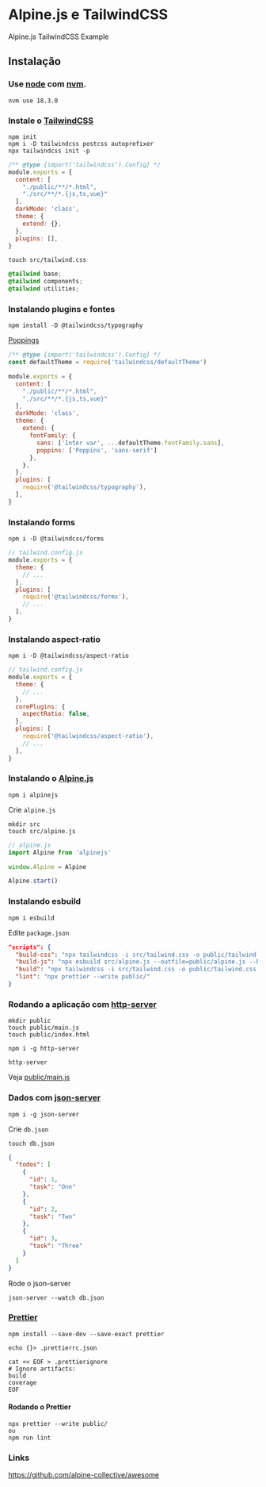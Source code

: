 # Alpine.js e TailwindCSS

Alpine.js TailwindCSS Example

## Instalação


### Use [node](https://nodejs.org/en/) com [nvm](https://github.com/nvm-sh/nvm).

```
nvm use 18.3.0
```


### Instale o [TailwindCSS](https://tailwindcss.com/)

```
npm init
npm i -D tailwindcss postcss autoprefixer
npx tailwindcss init -p
```

```js
/** @type {import('tailwindcss').Config} */
module.exports = {
  content: [
    "./public/**/*.html",
    "./src/**/*.{js,ts,vue}"
  ],
  darkMode: 'class',
  theme: {
    extend: {},
  },
  plugins: [],
}
```

```
touch src/tailwind.css
```

```css
@tailwind base;
@tailwind components;
@tailwind utilities;
```

### Instalando plugins e fontes

```
npm install -D @tailwindcss/typography
```

[Poppings](https://blog.logrocket.com/how-to-use-custom-fonts-tailwind-css)

```js
/** @type {import('tailwindcss').Config} */
const defaultTheme = require('tailwindcss/defaultTheme')

module.exports = {
  content: [
    "./public/**/*.html",
    "./src/**/*.{js,ts,vue}"
  ],
  darkMode: 'class',
  theme: {
    extend: {
      fontFamily: {
        sans: ['Inter var', ...defaultTheme.fontFamily.sans],
        poppins: ['Poppins', 'sans-serif']
      },
    },
  },
  plugins: [
    require('@tailwindcss/typography'),
  ],
}
```

### Instalando forms

```
npm i -D @tailwindcss/forms
```

```js
// tailwind.config.js
module.exports = {
  theme: {
    // ...
  },
  plugins: [
    require('@tailwindcss/forms'),
    // ...
  ],
}
```

### Instalando aspect-ratio

```
npm i -D @tailwindcss/aspect-ratio
```

```js
// tailwind.config.js
module.exports = {
  theme: {
    // ...
  },
  corePlugins: {
    aspectRatio: false,
  },
  plugins: [
    require('@tailwindcss/aspect-ratio'),
    // ...
  ],
}
```

### Instalando o [Alpine.js](https://alpinejs.dev/)

```
npm i alpinejs
```

Crie `alpine.js`

```
mkdir src
touch src/alpine.js
```

```js
// alpine.js
import Alpine from 'alpinejs'

window.Alpine = Alpine

Alpine.start()
```

### Instalando esbuild

```
npm i esbuild
```

Edite `package.json`

```json
"scripts": {
  "build-css": "npx tailwindcss -i src/tailwind.css -o public/tailwind.css --watch",
  "build-js": "npx esbuild src/alpine.js --outfile=public/alpine.js --bundle --watch",
  "build": "npx tailwindcss -i src/tailwind.css -o public/tailwind.css; npx esbuild src/alpine.js --outfile=public/alpine.js --bundle; npx prettier --write public/",
  "lint": "npx prettier --write public/"
}
```

### Rodando a aplicação com [http-server](https://www.npmjs.com/package/http-server)

```
mkdir public
touch public/main.js
touch public/index.html

npm i -g http-server

http-server
```

Veja [public/main.js](public/main.js)


### Dados com [json-server](https://www.npmjs.com/package/json-server)

```
npm i -g json-server
```

Crie `db.json`

```
touch db.json
```

```json
{
  "todos": [
    {
      "id": 1,
      "task": "One"
    },
    {
      "id": 2,
      "task": "Two"
    },
    {
      "id": 3,
      "task": "Three"
    }
  ]
}
```

Rode o json-server

```
json-server --watch db.json
```

### [Prettier](https://prettier.io/)

```
npm install --save-dev --save-exact prettier
```

```
echo {}> .prettierrc.json
```

```
cat << EOF > .prettierignore
# Ignore artifacts:
build
coverage
EOF
```

#### Rodando o Prettier

```
npx prettier --write public/
ou
npm run lint
```

### Links

https://github.com/alpine-collective/awesome